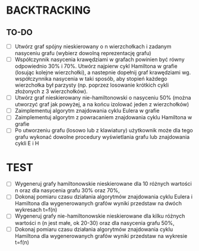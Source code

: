 # BACKTRACKING

## TO-DO

- [ ] Utwórz graf spójny nieskierowany o n wierzchołkach i zadanym nasyceniu grafu (wybierz dowolną reprezentację grafu)
- [ ] Współczynnik nasycenia krawędziami w grafach powinien być równy odpowiednio 30% i 70%. Utwórz najpierw cykl Hamiltona w grafie (losując kolejne wierzchołki), a nastepnie dopełnij graf krawędziami wg. współczynnika nasycenia w taki sposób, aby stopień każdego wierzchołka był parzysty (np. poprzez losowanie krótkich cykli złożonych z 3 wierzchołków).
- [ ] Utwórz graf nieskierowany nie-hamiltonowski o nasyceniu 50% (można utworzyć graf jak powyżej, a na końcu izolować jeden z wierzchołków)
- [ ] Zaimplementuj algorytm znajdowania cyklu Eulera w grafie
- [ ] Zaimplementuj algorytm z powracaniem znajdowania cyklu Hamiltona w grafie
- [ ] Po utworzeniu grafu (losowo lub z klawiatury) użytkownik może dla tego grafu wykonać dowolne procedury wyświetlania grafu lub znajdowania cykli E i H

# TEST

- [ ] Wygeneruj grafy hamiltonowskie nieskierowane dla 10 różnych wartości n oraz dla nasycenia grafu 30% oraz 70%,
- [ ] Dokonaj pomiaru czasu działania algorytmów znajdowania cyklu Eulera i Hamiltona dla wygenerowanych grafów wyniki przedstaw na dwóch wykresach t=f(n)
- [ ] Wygeneruj grafy nie-hamiltonowskie nieskierowane dla kilku różnych wartości n (n jest małe, ok 20-30) oraz dla nasycenia grafu 50%,
- [ ] Dokonaj pomiaru czasu działania algorytmów znajdowania cyklu Hamiltona dla wygenerowanych grafów wyniki przedstaw na wykresie t=f(n)
